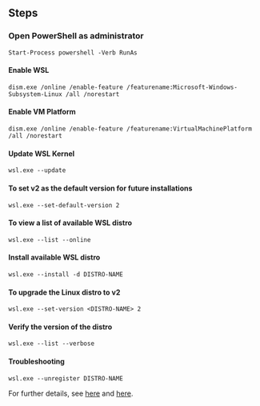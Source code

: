 ## Steps

### Open PowerShell as administrator
```
Start-Process powershell -Verb RunAs
```

#### Enable WSL
```
dism.exe /online /enable-feature /featurename:Microsoft-Windows-Subsystem-Linux /all /norestart
```

#### Enable VM Platform
```
dism.exe /online /enable-feature /featurename:VirtualMachinePlatform /all /norestart
```

#### Update WSL Kernel 
```
wsl.exe --update
```

#### To set v2 as the default version for future installations
```
wsl.exe --set-default-version 2
```

#### To view a list of available WSL distro
```
wsl.exe --list --online
```

#### Install available WSL distro
```
wsl.exe --install -d DISTRO-NAME
```

#### To upgrade the Linux distro to v2
```
wsl.exe --set-version <DISTRO-NAME> 2
```

#### Verify the version of the distro
```
wsl.exe --list --verbose
```

#### Troubleshooting
```
wsl.exe --unregister DISTRO-NAME
```

For further details, see [here](https://github.com/microsoft/WSL) and [here](https://github.com/MicrosoftDocs/wsl/blob/main/WSL/troubleshooting.md).

